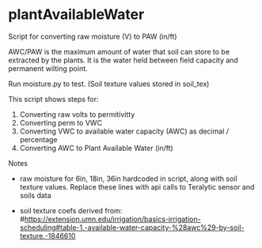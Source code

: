 # plantAvailableWater
Script for converting raw moisture (V) to PAW (in/ft)

AWC/PAW is the maximum amount of water that soil can store to be extracted by the plants. It is the water held between field capacity and permanent wilting point.

Run moisture.py to test. (Soil texture values stored in soil_tex)

This script shows steps for:
1) Converting raw volts to permitivitty 
2) Converting perm to VWC
3) Converting VWC to available water capacity (AWC) as decimal / percentage
4) Converting AWC to Plant Available Water (in/ft)


Notes

- raw moisture for 6in, 18in, 36in hardcoded in script, along with soil texture values. Replace these lines with api calls to Teralytic sensor and soils data

- soil texture coefs derived from: #https://extension.umn.edu/irrigation/basics-irrigation-scheduling#table-1.-available-water-capacity-%28awc%29-by-soil-texture.-1846610


